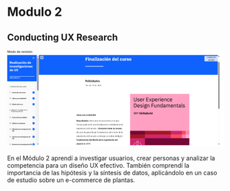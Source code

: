 # Modulo 2
## Conducting UX Research

![alt text](../recursos-adicionales/finM2.png)

En el Módulo 2 aprendí a investigar usuarios, crear personas y analizar la competencia para un diseño UX efectivo. También comprendí la importancia de las hipótesis y la síntesis de datos, aplicándolo en un caso de estudio sobre un e-commerce de plantas.


